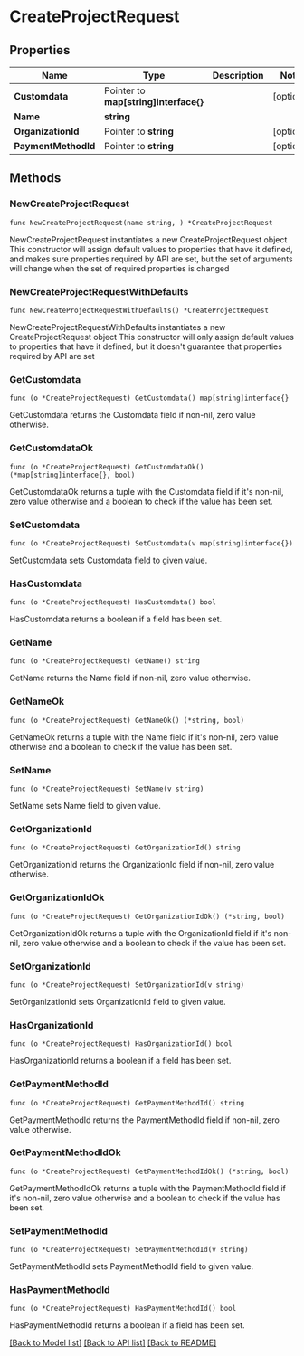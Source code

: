 # CreateProjectRequest

## Properties

Name | Type | Description | Notes
------------ | ------------- | ------------- | -------------
**Customdata** | Pointer to **map[string]interface{}** |  | [optional] 
**Name** | **string** |  | 
**OrganizationId** | Pointer to **string** |  | [optional] 
**PaymentMethodId** | Pointer to **string** |  | [optional] 

## Methods

### NewCreateProjectRequest

`func NewCreateProjectRequest(name string, ) *CreateProjectRequest`

NewCreateProjectRequest instantiates a new CreateProjectRequest object
This constructor will assign default values to properties that have it defined,
and makes sure properties required by API are set, but the set of arguments
will change when the set of required properties is changed

### NewCreateProjectRequestWithDefaults

`func NewCreateProjectRequestWithDefaults() *CreateProjectRequest`

NewCreateProjectRequestWithDefaults instantiates a new CreateProjectRequest object
This constructor will only assign default values to properties that have it defined,
but it doesn't guarantee that properties required by API are set

### GetCustomdata

`func (o *CreateProjectRequest) GetCustomdata() map[string]interface{}`

GetCustomdata returns the Customdata field if non-nil, zero value otherwise.

### GetCustomdataOk

`func (o *CreateProjectRequest) GetCustomdataOk() (*map[string]interface{}, bool)`

GetCustomdataOk returns a tuple with the Customdata field if it's non-nil, zero value otherwise
and a boolean to check if the value has been set.

### SetCustomdata

`func (o *CreateProjectRequest) SetCustomdata(v map[string]interface{})`

SetCustomdata sets Customdata field to given value.

### HasCustomdata

`func (o *CreateProjectRequest) HasCustomdata() bool`

HasCustomdata returns a boolean if a field has been set.

### GetName

`func (o *CreateProjectRequest) GetName() string`

GetName returns the Name field if non-nil, zero value otherwise.

### GetNameOk

`func (o *CreateProjectRequest) GetNameOk() (*string, bool)`

GetNameOk returns a tuple with the Name field if it's non-nil, zero value otherwise
and a boolean to check if the value has been set.

### SetName

`func (o *CreateProjectRequest) SetName(v string)`

SetName sets Name field to given value.


### GetOrganizationId

`func (o *CreateProjectRequest) GetOrganizationId() string`

GetOrganizationId returns the OrganizationId field if non-nil, zero value otherwise.

### GetOrganizationIdOk

`func (o *CreateProjectRequest) GetOrganizationIdOk() (*string, bool)`

GetOrganizationIdOk returns a tuple with the OrganizationId field if it's non-nil, zero value otherwise
and a boolean to check if the value has been set.

### SetOrganizationId

`func (o *CreateProjectRequest) SetOrganizationId(v string)`

SetOrganizationId sets OrganizationId field to given value.

### HasOrganizationId

`func (o *CreateProjectRequest) HasOrganizationId() bool`

HasOrganizationId returns a boolean if a field has been set.

### GetPaymentMethodId

`func (o *CreateProjectRequest) GetPaymentMethodId() string`

GetPaymentMethodId returns the PaymentMethodId field if non-nil, zero value otherwise.

### GetPaymentMethodIdOk

`func (o *CreateProjectRequest) GetPaymentMethodIdOk() (*string, bool)`

GetPaymentMethodIdOk returns a tuple with the PaymentMethodId field if it's non-nil, zero value otherwise
and a boolean to check if the value has been set.

### SetPaymentMethodId

`func (o *CreateProjectRequest) SetPaymentMethodId(v string)`

SetPaymentMethodId sets PaymentMethodId field to given value.

### HasPaymentMethodId

`func (o *CreateProjectRequest) HasPaymentMethodId() bool`

HasPaymentMethodId returns a boolean if a field has been set.


[[Back to Model list]](../README.md#documentation-for-models) [[Back to API list]](../README.md#documentation-for-api-endpoints) [[Back to README]](../README.md)


